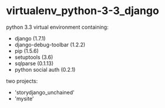 virtualenv_python-3-3_django
============================

python 3.3 virtual environment containing:
- django (1.7.1)
- django-debug-toolbar (1.2.2)
- pip (1.5.6)
- setuptools (3.6)
- sqlparse (0.1.13)
- python social auth (0.2.1)

two projects:
- 'storydjango_unchained'
- 'mysite'
